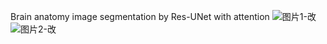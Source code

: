 Brain anatomy image segmentation by Res-UNet with attention
![图片1-改](https://github.com/user-attachments/assets/2bb85873-4780-4760-a982-3d108f238c01)
![图片2-改](https://github.com/user-attachments/assets/de6ce889-223a-4808-823a-0937949a703d)
